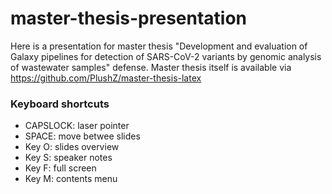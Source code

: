 # master-thesis-presentation

Here is a presentation for master thesis "Development and evaluation of Galaxy pipelines for detection of SARS-CoV-2 variants by genomic analysis of wastewater samples" defense. Master thesis itself is available via https://github.com/PlushZ/master-thesis-latex

### Keyboard shortcuts

- CAPSLOCK: laser pointer
- SPACE: move betwee slides
- Key O: slides overview
- Key S: speaker notes
- Key F: full screen
- Key M: contents menu